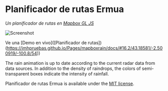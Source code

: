 # Planificador de rutas Ermua

*Un planificador de rutas en [Mapbox GL JS](https://github.com/mapbox/mapbox-gl-js)*

![Screenshot](https://nagix.github.io/mapbox-gl-rain-layer/screenshot1.jpg)

Ve una  [Demo en vivo]([Planificador de rutas])(https://imhpruebas.github.io/Pages/mapboxrain/docs/#16.2/43.18581/-2.500919/-100.8/54))

The rain animation is up to date according to the current radar data from data sources. In addition to the density of raindrops, the colors of semi-transparent boxes indicate the intensity of rainfall.



Planificador de rutas Ermua is available under the [MIT license](https://opensource.org/licenses/MIT).
